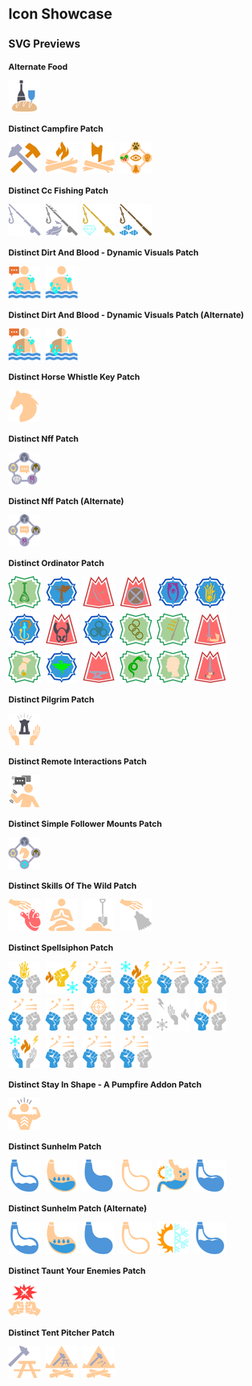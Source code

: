 # Icon Showcase

## SVG Previews

### Alternate Food

<div style="display: flex; flex-wrap: wrap; gap: 10px;">
<img src="Patches/Alternate%20Food/SKSE/Plugins/Wheeler/Resources/Icons/food.svg" alt="food.svg" title="food.svg" width="64" height="64">
</div>

### Distinct Campfire Patch

<div style="display: flex; flex-wrap: wrap; gap: 10px;">
<img src="Patches/Distinct%20Campfire%20Patch/SKSE/Plugins/Wheeler/Resources/Icons_custom/FID_Campfire.esm_0X2306B.svg" alt="Campfire" title="Campfire" width="64" height="64">
<img src="Patches/Distinct%20Campfire%20Patch/SKSE/Plugins/Wheeler/Resources/Icons_custom/FID_Campfire.esm_0X25BD5.svg" alt="Campfire" title="Campfire" width="64" height="64">
<img src="Patches/Distinct%20Campfire%20Patch/SKSE/Plugins/Wheeler/Resources/Icons_custom/FID_Campfire.esm_0X25647.svg" alt="Campfire" title="Campfire" width="64" height="64">
<img src="Patches/Distinct%20Campfire%20Patch/SKSE/Plugins/Wheeler/Resources/Icons_custom/FID_Campfire.esm_0X35411.svg" alt="Campfire" title="Campfire" width="64" height="64">
</div>

### Distinct Cc Fishing Patch

<div style="display: flex; flex-wrap: wrap; gap: 10px;">
<img src="Patches/Distinct%20CC%20Fishing%20Patch/SKSE/Plugins/wheeler/resources/icons_custom/FID_ccBGSSSE001-Fish.esm_0x00084F.svg" alt="ccBGSSSE001-Fish" title="ccBGSSSE001-Fish" width="64" height="64">
<img src="Patches/Distinct%20CC%20Fishing%20Patch/SKSE/Plugins/wheeler/resources/icons_custom/FID_ccBGSSSE001-Fish.esm_0x000850.svg" alt="ccBGSSSE001-Fish" title="ccBGSSSE001-Fish" width="64" height="64">
<img src="Patches/Distinct%20CC%20Fishing%20Patch/SKSE/Plugins/wheeler/resources/icons_custom/FID_ccBGSSSE001-Fish.esm_0x00084E.svg" alt="ccBGSSSE001-Fish" title="ccBGSSSE001-Fish" width="64" height="64">
<img src="Patches/Distinct%20CC%20Fishing%20Patch/SKSE/Plugins/wheeler/resources/icons_custom/FID_ccBGSSSE001-Fish.esm_0x00084D.svg" alt="ccBGSSSE001-Fish" title="ccBGSSSE001-Fish" width="64" height="64">
</div>

### Distinct Dirt And Blood - Dynamic Visuals Patch

<div style="display: flex; flex-wrap: wrap; gap: 10px;">
<img src="Patches/Distinct%20Dirt%20and%20Blood%20-%20Dynamic%20Visuals%20Patch/SKSE/Plugins/wheeler/resources/icons_custom/FID_Dirt%20and%20Blood%20-%20Dynamic%20Visuals.esp_0x000860.svg" alt="Dirt and Blood - Dynamic Visuals" title="Dirt and Blood - Dynamic Visuals" width="64" height="64">
<img src="Patches/Distinct%20Dirt%20and%20Blood%20-%20Dynamic%20Visuals%20Patch/SKSE/Plugins/wheeler/resources/icons_custom/FID_Dirt%20and%20Blood%20-%20Dynamic%20Visuals.esp_0x00082F.svg" alt="Dirt and Blood - Dynamic Visuals" title="Dirt and Blood - Dynamic Visuals" width="64" height="64">
</div>

### Distinct Dirt And Blood - Dynamic Visuals Patch (Alternate)

<div style="display: flex; flex-wrap: wrap; gap: 10px;">
<img src="Patches/Distinct%20Dirt%20and%20Blood%20-%20Dynamic%20Visuals%20Patch%20%28Alternate%29/SKSE/Plugins/wheeler/resources/icons_custom/FID_Dirt%20and%20Blood%20-%20Dynamic%20Visuals.esp_0x000860.svg" alt="Dirt and Blood - Dynamic Visuals" title="Dirt and Blood - Dynamic Visuals" width="64" height="64">
<img src="Patches/Distinct%20Dirt%20and%20Blood%20-%20Dynamic%20Visuals%20Patch%20%28Alternate%29/SKSE/Plugins/wheeler/resources/icons_custom/FID_Dirt%20and%20Blood%20-%20Dynamic%20Visuals.esp_0x00082F.svg" alt="Dirt and Blood - Dynamic Visuals" title="Dirt and Blood - Dynamic Visuals" width="64" height="64">
</div>

### Distinct Horse Whistle Key Patch

<div style="display: flex; flex-wrap: wrap; gap: 10px;">
<img src="Patches/Distinct%20Horse%20Whistle%20Key%20Patch/SKSE/Plugins/wheeler/resources/icons_custom/FID_Horse%20Whistle%20Key.esp_0x000CC7.svg" alt="Horse Whistle Key" title="Horse Whistle Key" width="64" height="64">
</div>

### Distinct Nff Patch

<div style="display: flex; flex-wrap: wrap; gap: 10px;">
<img src="Patches/Distinct%20NFF%20Patch/SKSE/Plugins/wheeler/resources/icons_custom/FID_nwsFollowerFramework.esp_0x025CA6%20%28alt%29.svg" alt="nwsFollowerFramework" title="nwsFollowerFramework" width="64" height="64">
</div>

### Distinct Nff Patch (Alternate)

<div style="display: flex; flex-wrap: wrap; gap: 10px;">
<img src="Patches/Distinct%20NFF%20Patch%20%28Alternate%29/SKSE/Plugins/wheeler/resources/icons_custom/FID_nwsFollowerFramework.esp_0x025CA6.svg" alt="nwsFollowerFramework" title="nwsFollowerFramework" width="64" height="64">
</div>

### Distinct Ordinator Patch

<div style="display: flex; flex-wrap: wrap; gap: 10px;">
<img src="Patches/Distinct%20Ordinator%20Patch/SKSE/Plugins/wheeler/resources/icons_custom/KWD_SKL_Alchemy.svg" alt="KWD SKL Alchemy.svg" title="KWD SKL Alchemy.svg" width="64" height="64">
<img src="Patches/Distinct%20Ordinator%20Patch/SKSE/Plugins/wheeler/resources/icons_custom/KWD_SKL_Alteration.svg" alt="KWD SKL Alteration.svg" title="KWD SKL Alteration.svg" width="64" height="64">
<img src="Patches/Distinct%20Ordinator%20Patch/SKSE/Plugins/wheeler/resources/icons_custom/KWD_SKL_Archery.svg" alt="KWD SKL Archery.svg" title="KWD SKL Archery.svg" width="64" height="64">
<img src="Patches/Distinct%20Ordinator%20Patch/SKSE/Plugins/wheeler/resources/icons_custom/KWD_SKL_Blocking.svg" alt="KWD SKL Blocking.svg" title="KWD SKL Blocking.svg" width="64" height="64">
<img src="Patches/Distinct%20Ordinator%20Patch/SKSE/Plugins/wheeler/resources/icons_custom/KWD_SKL_Conjuration.svg" alt="KWD SKL Conjuration.svg" title="KWD SKL Conjuration.svg" width="64" height="64">
<img src="Patches/Distinct%20Ordinator%20Patch/SKSE/Plugins/wheeler/resources/icons_custom/KWD_SKL_Destruction.svg" alt="KWD SKL Destruction.svg" title="KWD SKL Destruction.svg" width="64" height="64">
<img src="Patches/Distinct%20Ordinator%20Patch/SKSE/Plugins/wheeler/resources/icons_custom/KWD_SKL_Enchanting.svg" alt="KWD SKL Enchanting.svg" title="KWD SKL Enchanting.svg" width="64" height="64">
<img src="Patches/Distinct%20Ordinator%20Patch/SKSE/Plugins/wheeler/resources/icons_custom/KWD_SKL_HeavyArmor.svg" alt="KWD SKL HeavyArmor.svg" title="KWD SKL HeavyArmor.svg" width="64" height="64">
<img src="Patches/Distinct%20Ordinator%20Patch/SKSE/Plugins/wheeler/resources/icons_custom/KWD_SKL_Illusion.svg" alt="KWD SKL Illusion.svg" title="KWD SKL Illusion.svg" width="64" height="64">
<img src="Patches/Distinct%20Ordinator%20Patch/SKSE/Plugins/wheeler/resources/icons_custom/KWD_SKL_LightArmor.svg" alt="KWD SKL LightArmor.svg" title="KWD SKL LightArmor.svg" width="64" height="64">
<img src="Patches/Distinct%20Ordinator%20Patch/SKSE/Plugins/wheeler/resources/icons_custom/KWD_SKL_Lockpicking.svg" alt="KWD SKL Lockpicking.svg" title="KWD SKL Lockpicking.svg" width="64" height="64">
<img src="Patches/Distinct%20Ordinator%20Patch/SKSE/Plugins/wheeler/resources/icons_custom/KWD_SKL_OneHanded.svg" alt="KWD SKL OneHanded.svg" title="KWD SKL OneHanded.svg" width="64" height="64">
<img src="Patches/Distinct%20Ordinator%20Patch/SKSE/Plugins/wheeler/resources/icons_custom/KWD_SKL_Pickpocket.svg" alt="KWD SKL Pickpocket.svg" title="KWD SKL Pickpocket.svg" width="64" height="64">
<img src="Patches/Distinct%20Ordinator%20Patch/SKSE/Plugins/wheeler/resources/icons_custom/KWD_SKL_Restoration.svg" alt="KWD SKL Restoration.svg" title="KWD SKL Restoration.svg" width="64" height="64">
<img src="Patches/Distinct%20Ordinator%20Patch/SKSE/Plugins/wheeler/resources/icons_custom/KWD_SKL_Smithing.svg" alt="KWD SKL Smithing.svg" title="KWD SKL Smithing.svg" width="64" height="64">
<img src="Patches/Distinct%20Ordinator%20Patch/SKSE/Plugins/wheeler/resources/icons_custom/KWD_SKL_Sneaking.svg" alt="KWD SKL Sneaking.svg" title="KWD SKL Sneaking.svg" width="64" height="64">
<img src="Patches/Distinct%20Ordinator%20Patch/SKSE/Plugins/wheeler/resources/icons_custom/KWD_SKL_Speech.svg" alt="KWD SKL Speech.svg" title="KWD SKL Speech.svg" width="64" height="64">
<img src="Patches/Distinct%20Ordinator%20Patch/SKSE/Plugins/wheeler/resources/icons_custom/KWD_SKL_TwoHanded.svg" alt="KWD SKL TwoHanded.svg" title="KWD SKL TwoHanded.svg" width="64" height="64">
</div>

### Distinct Pilgrim Patch

<div style="display: flex; flex-wrap: wrap; gap: 10px;">
<img src="Patches/Distinct%20Pilgrim%20Patch/SKSE/Plugins/wheeler/resources/icons_custom/FID_Pilgrim.esp_0x3A9AF6.svg" alt="Pilgrim" title="Pilgrim" width="64" height="64">
</div>

### Distinct Remote Interactions Patch

<div style="display: flex; flex-wrap: wrap; gap: 10px;">
<img src="Patches/Distinct%20Remote%20Interactions%20Patch/SKSE/Plugins/wheeler/resources/icons_custom/FID_Remote%20Interactions.esp_0x00080A.svg" alt="Remote Interactions" title="Remote Interactions" width="64" height="64">
</div>

### Distinct Simple Follower Mounts Patch

<div style="display: flex; flex-wrap: wrap; gap: 10px;">
<img src="Patches/Distinct%20Simple%20Follower%20Mounts%20Patch/SKSE/Plugins/wheeler/resources/icons_custom/FID_Simple%20Follower%20Mount.esp_0x000818.svg" alt="Simple Follower Mount" title="Simple Follower Mount" width="64" height="64">
</div>

### Distinct Skills Of The Wild Patch

<div style="display: flex; flex-wrap: wrap; gap: 10px;">
<img src="Patches/Distinct%20Skills%20of%20The%20Wild%20Patch/SKSE/Plugins/wheeler/resources/icons_custom/FID_SkillsOfTheWild.esp_0x000861.svg" alt="SkillsOfTheWild" title="SkillsOfTheWild" width="64" height="64">
<img src="Patches/Distinct%20Skills%20of%20The%20Wild%20Patch/SKSE/Plugins/wheeler/resources/icons_custom/FID_SkillsOfTheWild.esp_0x00094D.svg" alt="SkillsOfTheWild" title="SkillsOfTheWild" width="64" height="64">
<img src="Patches/Distinct%20Skills%20of%20The%20Wild%20Patch/SKSE/Plugins/wheeler/resources/icons_custom/FID_SkillsOfTheWild.esp_0x000867.svg" alt="SkillsOfTheWild" title="SkillsOfTheWild" width="64" height="64">
<img src="Patches/Distinct%20Skills%20of%20The%20Wild%20Patch/SKSE/Plugins/wheeler/resources/icons_custom/FID_SkillsOfTheWild.esp_0x0008A4.svg" alt="SkillsOfTheWild" title="SkillsOfTheWild" width="64" height="64">
</div>

### Distinct Spellsiphon Patch

<div style="display: flex; flex-wrap: wrap; gap: 10px;">
<img src="Patches/Distinct%20Spellsiphon%20Patch/SKSE/Plugins/wheeler/resources/icons_custom/FID_Spellsiphon.esp_0x09DFA9.svg" alt="Spellsiphon" title="Spellsiphon" width="64" height="64">
<img src="Patches/Distinct%20Spellsiphon%20Patch/SKSE/Plugins/wheeler/resources/icons_custom/FID_Spellsiphon.esp_0x721A3E.svg" alt="Spellsiphon" title="Spellsiphon" width="64" height="64">
<img src="Patches/Distinct%20Spellsiphon%20Patch/SKSE/Plugins/wheeler/resources/icons_custom/FID_Spellsiphon.esp_0x1FFF1D.svg" alt="Spellsiphon" title="Spellsiphon" width="64" height="64">
<img src="Patches/Distinct%20Spellsiphon%20Patch/SKSE/Plugins/wheeler/resources/icons_custom/FID_Spellsiphon.esp_0x721A40.svg" alt="Spellsiphon" title="Spellsiphon" width="64" height="64">
<img src="Patches/Distinct%20Spellsiphon%20Patch/SKSE/Plugins/wheeler/resources/icons_custom/FID_Spellsiphon.esp_0x390ECB.svg" alt="Spellsiphon" title="Spellsiphon" width="64" height="64">
<img src="Patches/Distinct%20Spellsiphon%20Patch/SKSE/Plugins/wheeler/resources/icons_custom/FID_Spellsiphon.esp_0x7AA574.svg" alt="Spellsiphon" title="Spellsiphon" width="64" height="64">
<img src="Patches/Distinct%20Spellsiphon%20Patch/SKSE/Plugins/wheeler/resources/icons_custom/FID_Spellsiphon.esp_0x4B77B6.svg" alt="Spellsiphon" title="Spellsiphon" width="64" height="64">
<img src="Patches/Distinct%20Spellsiphon%20Patch/SKSE/Plugins/wheeler/resources/icons_custom/FID_Spellsiphon.esp_0x390ECC.svg" alt="Spellsiphon" title="Spellsiphon" width="64" height="64">
<img src="Patches/Distinct%20Spellsiphon%20Patch/SKSE/Plugins/wheeler/resources/icons_custom/FID_Spellsiphon.esp_0x390ec9.svg" alt="Spellsiphon" title="Spellsiphon" width="64" height="64">
<img src="Patches/Distinct%20Spellsiphon%20Patch/SKSE/Plugins/wheeler/resources/icons_custom/FID_Spellsiphon.esp_0x00331C.svg" alt="Spellsiphon" title="Spellsiphon" width="64" height="64">
<img src="Patches/Distinct%20Spellsiphon%20Patch/SKSE/Plugins/wheeler/resources/icons_custom/FID_Spellsiphon.esp_0x73Af52.svg" alt="Spellsiphon" title="Spellsiphon" width="64" height="64">
<img src="Patches/Distinct%20Spellsiphon%20Patch/SKSE/Plugins/wheeler/resources/icons_custom/FID_Spellsiphon.esp_0x1Fd77B.svg" alt="Spellsiphon" title="Spellsiphon" width="64" height="64">
<img src="Patches/Distinct%20Spellsiphon%20Patch/SKSE/Plugins/wheeler/resources/icons_custom/FID_Spellsiphon.esp_0x2B4A26.svg" alt="Spellsiphon" title="Spellsiphon" width="64" height="64">
<img src="Patches/Distinct%20Spellsiphon%20Patch/SKSE/Plugins/wheeler/resources/icons_custom/FID_Spellsiphon.esp_0x7AA573.svg" alt="Spellsiphon" title="Spellsiphon" width="64" height="64">
<img src="Patches/Distinct%20Spellsiphon%20Patch/SKSE/Plugins/wheeler/resources/icons_custom/FID_Spellsiphon.esp_0x1FFF1C.svg" alt="Spellsiphon" title="Spellsiphon" width="64" height="64">
<img src="Patches/Distinct%20Spellsiphon%20Patch/SKSE/Plugins/wheeler/resources/icons_custom/FID_Spellsiphon.esp_0x4B77B7.svg" alt="Spellsiphon" title="Spellsiphon" width="64" height="64">
</div>

### Distinct Stay In Shape - A Pumpfire Addon Patch

<div style="display: flex; flex-wrap: wrap; gap: 10px;">
<img src="Patches/Distinct%20Stay%20in%20Shape%20-%20A%20Pumpfire%20Addon%20Patch/SKSE/Plugins/wheeler/resources/icons_custom/FID_Stay%20In%20Shape%20-%20A%20Pumping%20Iron%20Addon.esp_0x000D63.svg" alt="Stay In Shape - A Pumping Iron Addon" title="Stay In Shape - A Pumping Iron Addon" width="64" height="64">
</div>

### Distinct Sunhelm Patch

<div style="display: flex; flex-wrap: wrap; gap: 10px;">
<img src="Patches/Distinct%20Sunhelm%20Patch/SKSE/Plugins/Wheeler/Resources/Icons_custom/FID_SunHelmSurvival.esp_0X4DE9AE.svg" alt="SunHelmSurvival" title="SunHelmSurvival" width="64" height="64">
<img src="Patches/Distinct%20Sunhelm%20Patch/SKSE/Plugins/Wheeler/Resources/Icons_custom/FID_SunHelmSurvival.esp_0X2475DF.svg" alt="SunHelmSurvival" title="SunHelmSurvival" width="64" height="64">
<img src="Patches/Distinct%20Sunhelm%20Patch/SKSE/Plugins/Wheeler/Resources/Icons_custom/FID_SunHelmSurvival.esp_0X4DE9B0.svg" alt="SunHelmSurvival" title="SunHelmSurvival" width="64" height="64">
<img src="Patches/Distinct%20Sunhelm%20Patch/SKSE/Plugins/Wheeler/Resources/Icons_custom/FID_SunHelmSurvival.esp_0X4DE9AD.svg" alt="SunHelmSurvival" title="SunHelmSurvival" width="64" height="64">
<img src="Patches/Distinct%20Sunhelm%20Patch/SKSE/Plugins/Wheeler/Resources/Icons_custom/FID_SunHelmSurvival.esp_0XF42AB.svg" alt="SunHelmSurvival" title="SunHelmSurvival" width="64" height="64">
<img src="Patches/Distinct%20Sunhelm%20Patch/SKSE/Plugins/Wheeler/Resources/Icons_custom/FID_SunHelmSurvival.esp_0X4DE9AF.svg" alt="SunHelmSurvival" title="SunHelmSurvival" width="64" height="64">
</div>

### Distinct Sunhelm Patch (Alternate)

<div style="display: flex; flex-wrap: wrap; gap: 10px;">
<img src="Patches/Distinct%20Sunhelm%20Patch%20%28Alternate%29/SKSE/Plugins/wheeler/resources/icons_custom/FID_SunHelmSurvival.esp_0X4DE9AE.svg" alt="SunHelmSurvival" title="SunHelmSurvival" width="64" height="64">
<img src="Patches/Distinct%20Sunhelm%20Patch%20%28Alternate%29/SKSE/Plugins/wheeler/resources/icons_custom/FID_SunHelmSurvival.esp_0X2475DF.svg" alt="SunHelmSurvival" title="SunHelmSurvival" width="64" height="64">
<img src="Patches/Distinct%20Sunhelm%20Patch%20%28Alternate%29/SKSE/Plugins/wheeler/resources/icons_custom/FID_SunHelmSurvival.esp_0X4DE9B0.svg" alt="SunHelmSurvival" title="SunHelmSurvival" width="64" height="64">
<img src="Patches/Distinct%20Sunhelm%20Patch%20%28Alternate%29/SKSE/Plugins/wheeler/resources/icons_custom/FID_SunHelmSurvival.esp_0X4DE9AD.svg" alt="SunHelmSurvival" title="SunHelmSurvival" width="64" height="64">
<img src="Patches/Distinct%20Sunhelm%20Patch%20%28Alternate%29/SKSE/Plugins/wheeler/resources/icons_custom/FID_SunHelmSurvival.esp_0XF42AB.svg" alt="SunHelmSurvival" title="SunHelmSurvival" width="64" height="64">
<img src="Patches/Distinct%20Sunhelm%20Patch%20%28Alternate%29/SKSE/Plugins/wheeler/resources/icons_custom/FID_SunHelmSurvival.esp_0X4DE9AF.svg" alt="SunHelmSurvival" title="SunHelmSurvival" width="64" height="64">
</div>

### Distinct Taunt Your Enemies Patch

<div style="display: flex; flex-wrap: wrap; gap: 10px;">
<img src="Patches/Distinct%20Taunt%20Your%20Enemies%20Patch/SKSE/Plugins/wheeler/resources/icons_custom/FID_Taunt%20Your%20Enemies.esp_0x000D65.svg" alt="Taunt Your Enemies" title="Taunt Your Enemies" width="64" height="64">
</div>

### Distinct Tent Pitcher Patch

<div style="display: flex; flex-wrap: wrap; gap: 10px;">
<img src="Patches/Distinct%20Tent%20Pitcher%20Patch/SKSE/Plugins/wheeler/resources/icons_custom/FID_tent_pitcher.esp_0X000801.svg" alt="tent pitcher" title="tent pitcher" width="64" height="64">
<img src="Patches/Distinct%20Tent%20Pitcher%20Patch/SKSE/Plugins/wheeler/resources/icons_custom/FID_tent_pitcher.esp_0X000891.svg" alt="tent pitcher" title="tent pitcher" width="64" height="64">
<img src="Patches/Distinct%20Tent%20Pitcher%20Patch/SKSE/Plugins/wheeler/resources/icons_custom/FID_tent_pitcher.esp_0X000D85.svg" alt="tent pitcher" title="tent pitcher" width="64" height="64">
</div>

